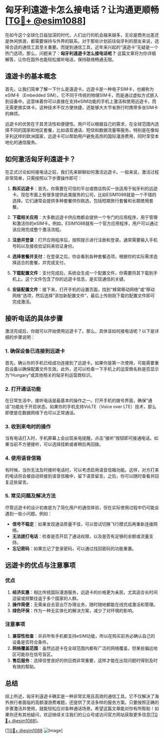 # 匈牙利遠遊卡怎么接电话？让沟通更顺畅[[TG💪+ @esim1088](https://t.me/s/esim1088)]

在如今这个全球化日益加深的时代，人们出行的机会越来越多，无论是商务出差还是休闲旅游，都需要保持与外界的联系。对于那些计划前往匈牙利的朋友来说，选择合适的通信工具至关重要。而提到通信工具，近年来兴起的“遠遊卡”无疑是一个热门选项。那么，问题来了：**匈牙利遠遊卡怎么接电话呢？** 这篇文章将为你详细解答，让你在国外也能轻松接听电话，保持联络畅通无阻。

## 遠遊卡的基本概念

首先，让我们简单了解一下什么是遠遊卡。远遊卡是一种电子SIM卡，也被称为eSIM卡（Embedded SIM）。它不同于传统的物理SIM卡，而是通过虚拟方式嵌入到设备中。这意味着你可以直接在支持eSIM功能的手机上激活和使用远遊卡，而无需更换实体卡。这种技术不仅方便快捷，还能够大大节省旅行时携带多张SIM卡的麻烦。

远遊卡的优势在于其灵活性和便捷性。用户可以根据自己的需求，在全球范围内选择不同的国家和地区套餐，比如语音通话、短信和数据流量等服务。特别是在像匈牙利这样的欧洲国家，远遊卡可以帮助用户避免高昂的国际漫游费用，同时享受本地化的通信服务。

## 如何激活匈牙利遠遊卡？

在正式讨论如何接电话之前，我们先来聊聊如何激活远遊卡。一般来说，激活过程非常简单，只需按照以下步骤操作即可：

1. **购买远遊卡**：首先，你需要在可信的平台或商店购买一张适用于匈牙利的远遊卡。现在市面上有很多提供此类服务的公司，比如ESIM1088就是一个不错的选择。它们通常会提供多种套餐供你挑选，包括短期旅行套餐和长期使用套餐。

2. **下载相关应用**：大多数远遊卡供应商都会提供一个专门的应用程序，用于管理和激活你的eSIM卡。例如，ESIM1088就有一个官方应用程序，用户可以通过该应用完成整个激活流程。

3. **注册并登录**：打开应用程序后，按照提示进行注册和登录。通常需要输入手机号码以及接收验证码来验证身份。

4. **选择套餐并支付**：在登录之后，你会看到各种套餐选项。根据你的实际需求选择适合的套餐，并完成支付。

5. **下载配置文件**：支付完成后，系统会生成一个配置文件，你需要将其下载到手机上。这个文件包含了你的远遊卡信息，是实现通信的关键。

6. **安装配置文件**：接下来，打开手机的设置页面，找到“蜂窝移动网络”或“移动网络”选项，然后选择“添加新配置文件”，最后上传刚刚下载的配置文件即可完成激活。

## 接听电话的具体步骤

激活完成后，你就可以开始使用远遊卡了。那么，具体该如何接电话呢？以下是详细的步骤说明：

### 1. 确保设备已连接到远遊卡

首先，确认你的手机已经成功连接到了远遊卡。如果你是第一次使用，可能需要重启设备以确保配置文件生效。此外，还可以检查一下手机上的运营商名称是否显示为“Hungary”或其他相关的匈牙利运营商标识。

### 2. 打开通话功能

在日常生活中，接听电话是最基本的操作之一。打开手机的拨号界面，确保“通话”功能处于开启状态。如果你的手机支持VoLTE（Voice over LTE）技术，那么即使是在数据网络下也可以正常通话。

### 3. 收到来电时的操作

当有电话打入时，手机屏幕上会出现来电提醒。点击“接听”按钮即可接通电话。如果当前不方便接听，可以选择挂断或者稍后再回拨。

### 4. 使用语音信箱

有时候，当你无法及时接听电话时，可以考虑启用语音信箱功能。这样，对方打来的电话将会被自动转接到语音信箱中，留下语音留言。之后，你可以随时查看并回复这些留言。

### 5. 常见问题及解决方法

尽管远遊卡的设计初衷是为了简化用户的通信体验，但在实际使用过程中仍可能会遇到一些小问题。例如：

- **信号不稳定**：如果发现通话质量不佳，可以尝试切换飞行模式后再重新连接网络。
- **无法拨打电话**：检查是否开启了通话权限，以及是否有足够的余额或流量支持。
- **忘记密码**：如果忘记了登录密码，可以通过找回密码的功能重置。

## 远遊卡的优点与注意事项

### 优点

1. **经济实惠**：相比传统国际漫游服务，远遊卡的价格更为亲民，尤其适合长时间逗留或频繁往返于多个国家的人群。
2. **操作简便**：无需亲自去营业厅办理业务，随时随地都能在线完成激活和管理。
3. **绿色环保**：作为一种无实体化的解决方案，减少了对环境的影响。

### 注意事项

1. **兼容性检查**：并非所有手机都支持eSIM功能，所以在购买前务必确认自己的设备是否符合条件。
2. **网络覆盖范围**：虽然远遊卡在全球范围内都有广泛的网络覆盖，但某些偏远地区可能存在信号盲区。
3. **售后服务**：选择信誉良好的供应商非常重要，这样才能在出现问题时得到及时有效的帮助。

## 总结

综上所述，匈牙利遠遊卡确实是一种非常实用且高效的通信工具。它不仅解决了海外旅行者面临的高额漫游费难题，还提供了灵活多样的服务方案。只要按照正确的步骤激活并使用，就能轻松应对各种通话场景。希望这篇文章能对你有所帮助！如果你还有其他疑问，欢迎继续关注我们的公众号或访问官方网站获取更多信息[[TG💪+ @esim1088](https://t.me/s/esim1088)]。

[[TG💪+ @esim1088](https://t.me/s/esim1088) ![Image](https://i.postimg.cc/4NQfJmqS/Snipaste-2025-05-13-00-14-12.png)]